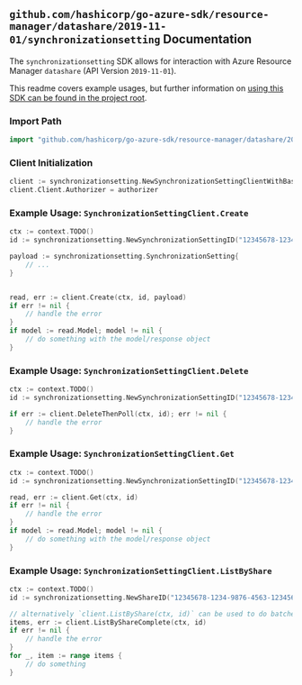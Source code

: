 
## `github.com/hashicorp/go-azure-sdk/resource-manager/datashare/2019-11-01/synchronizationsetting` Documentation

The `synchronizationsetting` SDK allows for interaction with Azure Resource Manager `datashare` (API Version `2019-11-01`).

This readme covers example usages, but further information on [using this SDK can be found in the project root](https://github.com/hashicorp/go-azure-sdk/tree/main/docs).

### Import Path

```go
import "github.com/hashicorp/go-azure-sdk/resource-manager/datashare/2019-11-01/synchronizationsetting"
```


### Client Initialization

```go
client := synchronizationsetting.NewSynchronizationSettingClientWithBaseURI("https://management.azure.com")
client.Client.Authorizer = authorizer
```


### Example Usage: `SynchronizationSettingClient.Create`

```go
ctx := context.TODO()
id := synchronizationsetting.NewSynchronizationSettingID("12345678-1234-9876-4563-123456789012", "example-resource-group", "accountValue", "shareValue", "synchronizationSettingValue")

payload := synchronizationsetting.SynchronizationSetting{
	// ...
}


read, err := client.Create(ctx, id, payload)
if err != nil {
	// handle the error
}
if model := read.Model; model != nil {
	// do something with the model/response object
}
```


### Example Usage: `SynchronizationSettingClient.Delete`

```go
ctx := context.TODO()
id := synchronizationsetting.NewSynchronizationSettingID("12345678-1234-9876-4563-123456789012", "example-resource-group", "accountValue", "shareValue", "synchronizationSettingValue")

if err := client.DeleteThenPoll(ctx, id); err != nil {
	// handle the error
}
```


### Example Usage: `SynchronizationSettingClient.Get`

```go
ctx := context.TODO()
id := synchronizationsetting.NewSynchronizationSettingID("12345678-1234-9876-4563-123456789012", "example-resource-group", "accountValue", "shareValue", "synchronizationSettingValue")

read, err := client.Get(ctx, id)
if err != nil {
	// handle the error
}
if model := read.Model; model != nil {
	// do something with the model/response object
}
```


### Example Usage: `SynchronizationSettingClient.ListByShare`

```go
ctx := context.TODO()
id := synchronizationsetting.NewShareID("12345678-1234-9876-4563-123456789012", "example-resource-group", "accountValue", "shareValue")

// alternatively `client.ListByShare(ctx, id)` can be used to do batched pagination
items, err := client.ListByShareComplete(ctx, id)
if err != nil {
	// handle the error
}
for _, item := range items {
	// do something
}
```
